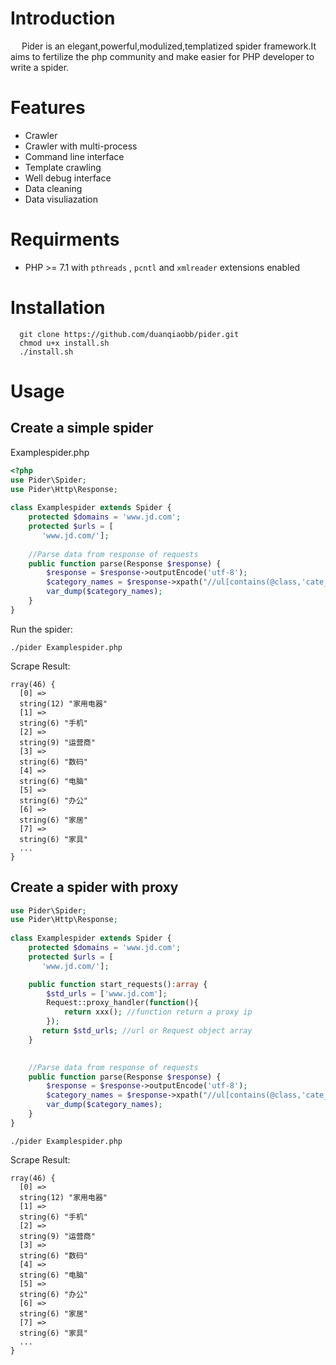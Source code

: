 # Introduction
&ensp;&ensp; Pider is an elegant,powerful,modulized,templatized spider framework.It aims to fertilize the php community and make easier for PHP developer to write a spider.

# Features

+ Crawler 
+ Crawler with multi-process
+ Command line interface
+ Template crawling
+ Well debug interface
+ Data cleaning
+ Data visuliazation

# Requirments

+ PHP >= 7.1 with `pthreads` , `pcntl` and `xmlreader` extensions enabled

# Installation

```shell
  git clone https://github.com/duanqiaobb/pider.git
  chmod u+x install.sh
  ./install.sh
```

# Usage

## Create a simple spider

Examplespider.php

```php
<?php
use Pider\Spider;
use Pider\Http\Response;
    
class Examplespider extends Spider {
    protected $domains = 'www.jd.com';
    protected $urls = [
       'www.jd.com/'];
    
    //Parse data from response of requests
    public function parse(Response $response) {
        $response = $response->outputEncode('utf-8');
        $category_names = $response->xpath("//ul[contains(@class,'cate_menu')]/li/a/text()")->extract();
        var_dump($category_names);
    }
} 

```

Run the spider:

```shell
./pider Examplespider.php

```
Scrape Result:
```
rray(46) {
  [0] =>
  string(12) "家用电器"
  [1] =>
  string(6) "手机"
  [2] =>
  string(9) "运营商"
  [3] =>
  string(6) "数码"
  [4] =>
  string(6) "电脑"
  [5] =>
  string(6) "办公"
  [6] =>
  string(6) "家居"
  [7] =>
  string(6) "家具"
  ...
}
```
## Create a spider with proxy

```php
use Pider\Spider;
use Pider\Http\Response;
    
class Examplespider extends Spider {
    protected $domains = 'www.jd.com';
    protected $urls = [
       'www.jd.com/'];

    public function start_requests():array {
        $std_urls = ['www.jd.com'];
        Request::proxy_handler(function(){
            return xxx(); //function return a proxy ip
        });
       return $std_urls; //url or Request object array
    }

    
    //Parse data from response of requests
    public function parse(Response $response) {
        $response = $response->outputEncode('utf-8');
        $category_names = $response->xpath("//ul[contains(@class,'cate_menu')]/li/a/text()")->extract();
        var_dump($category_names);
    }
} 
```

```shell
./pider Examplespider.php

```
Scrape Result:
```
rray(46) {
  [0] =>
  string(12) "家用电器"
  [1] =>
  string(6) "手机"
  [2] =>
  string(9) "运营商"
  [3] =>
  string(6) "数码"
  [4] =>
  string(6) "电脑"
  [5] =>
  string(6) "办公"
  [6] =>
  string(6) "家居"
  [7] =>
  string(6) "家具"
  ...
}
```

